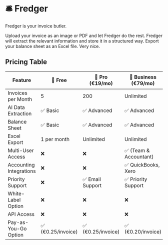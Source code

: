 # 🛎️ Fredger

Fredger is your invoice butler.

Upload your invoice as an image or PDF and let Fredger do the rest. Fredger will extract the relevant information and store it in a structured way. Export your balance sheet as an Excel file. Very nice.

## Pricing Table


| Feature | 🌱 Free | 💼 Pro (€19/mo) | 🏢 Business (€79/mo) | 📈 Enterprise (Custom) |
|---------|----------|-----------------|---------------------|---------------------|
| Invoices per Month | 5 | 200 | Unlimited | Unlimited + API Access |
| AI Data Extraction | ✅ Basic | ✅ Advanced | ✅ Advanced | ✅ Fully Customizable |
| Balance Sheet | ✅ Basic | ✅ Advanced | ✅ Advanced | ✅ Custom Reports |
| Excel Export | 1 per month | Unlimited | Unlimited | Unlimited + API Export |
| Multi-User Access | ❌ | ❌ | ✅ (Team & Accountant) | ✅ (Custom Users) |
| Accounting Integrations | ❌ | ❌ | ✅ QuickBooks, Xero | ✅ Custom Integrations |
| Priority Support | ❌ | ✅ Email Support | ✅ Priority Support | ✅ Dedicated Manager |
| White-Label Option | ❌ | ❌ | ❌ | ✅ Available |
| API Access | ❌ | ❌ | ❌ | ✅ Yes |
| Pay-as-You-Go Option | ✅ (€0.25/invoice) | ✅ (€0.25/invoice) | ✅ (€0.20/invoice) | ✅ Custom Pricing |
